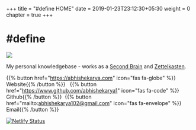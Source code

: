 +++
title = "#define HOME"
date = 2019-01-23T23:12:30+05:30
weight = 0
chapter = true
+++

# #define

<img src="https://i.imgur.com/TmRwOsj.jpg" style="max-width: 45%; height: auto;">

My personal knowledgebase - works as a [Second Brain](https://fortelabs.com/blog/basboverview/) and [Zettelkasten](https://fortelabs.com/blog/how-to-take-smart-notes/).


{{% button href="https://abhishekarya.com" icon="fas fa-globe" %}} Website{{% /button %}} &nbsp;
{{% button href="https://www.github.com/abhishekarya1" icon="fas fa-code" %}} Github{{% /button %}}&nbsp;
{{% button href="mailto:abhishekarya102@gmail.com" icon="fas fa-envelope" %}} Email{{% /button %}}

[![Netlify Status](https://api.netlify.com/api/v1/badges/51b66ca2-9deb-4c24-be37-f618ddfdec12/deploy-status)](https://app.netlify.com/sites/hashdefine/deploys)